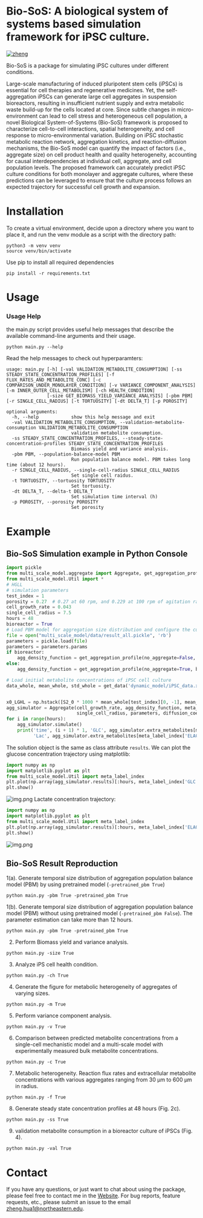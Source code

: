 Bio-SoS: A biological system of systems based simulation framework for iPSC culture.
===========
[![zheng](https://img.shields.io/badge/Author-Zheng.H-yellow)](https://zhenghuazx.github.io/hua.zheng/)


Bio-SoS is a package for simulating iPSC cultures under different conditions.

Large-scale manufacturing of induced pluripotent stem cells (iPSCs) is essential for cell therapies and regenerative 
medicines. Yet, the self-aggregation iPSCs can generate large cell aggregates in suspension bioreactors, resulting in 
insufficient nutrient supply and extra metabolic waste build-up for the cells located at core. Since subtle changes in 
micro-environment can lead to cell stress and heterogeneous cell population, a novel Biological System-of-Systems 
(Bio-SoS) framework is proposed to characterize cell-to-cell interactions, spatial heterogeneity, and cell response to 
micro-environmental variation. Building on iPSC stochastic metabolic reaction network, aggregation kinetics, and 
reaction-diffusion mechanisms, the Bio-SoS model can quantify the impact of factors (i.e., aggregate size) on cell 
product health and quality heterogeneity, accounting for causal interdependencies at individual cell, aggregate, and 
cell population levels. The proposed framework can accurately predict iPSC culture conditions for both monolayer and 
aggregate cultures, where these predictions can be leveraged to ensure that the culture process follows an expected 
trajectory for successful cell growth and expansion. 

Installation
======================================
To create a virtual environment, decide upon a directory where you want to place it, and run the venv module as a 
script with the directory path:
```shell
python3 -m venv venv
source venv/bin/activate
```
Use pip to install all required dependencies
```shell
pip install -r requirements.txt
```
Usage
======================================
### Usage Help
the main.py script provides useful help messages that describe the available command-line arguments and their usage.
```shell
python main.py --help
```
Read the help messages to check out hyperparamters:
```shell
usage: main.py [-h] [-val VALIDATION_METABOLITE_CONSUMPTION] [-ss STEADY_STATE_CONCENTRATION_PROFILES] [-f FLUX_RATES_AND_METABOLITE_CONC] [-c COMPARISON_UNDER_MONOLAYER_CONDITION] [-v VARIANCE_COMPONENT_ANALYSIS] [-m INNER_OUTER_CELL_METABOLISM] [-ch HEALTH_CONDITION]
               [-size GET_BIOMASS_YIELD_VARIANCE_ANALYSIS] [-pbm PBM] [-r SINGLE_CELL_RADIUS] [-t TORTUOSITY] [-dt DELTA_T] [-p POROSITY]

optional arguments:
  -h, --help            show this help message and exit
  -val VALIDATION_METABOLITE_CONSUMPTION, --validation-metabolite-consumption VALIDATION_METABOLITE_CONSUMPTION
                        validation metabolite consumption.
  -ss STEADY_STATE_CONCENTRATION_PROFILES, --steady-state-concentration-profiles STEADY_STATE_CONCENTRATION_PROFILES
                        Biomass yield and variance analysis.
  -pbm PBM, --population-balance-model PBM
                        Run population balance model. PBM takes long time (about 12 hours).
  -r SINGLE_CELL_RADIUS, --single-cell-radius SINGLE_CELL_RADIUS
                        Set single cell raidus.
  -t TORTUOSITY, --tortuosity TORTUOSITY
                        Set tortuosity.
  -dt DELTA_T, --delta-t DELTA_T
                        Set simulation time interval (h)
  -p POROSITY, --porosity POROSITY
                        Set porosity
```

Example
===========
## Bio-SoS Simulation example in Python Console
```python
import pickle
from multi_scale_model.aggregate import Aggregate, get_aggregation_profile
from multi_scale_model.Util import *
# HGLL
# simulation parameters
test_index = 1
porosity = 0.27  # 0.27 at 60 rpm, and 0.229 at 100 rpm of agitation rate
cell_growth_rate = 0.043
single_cell_radius = 7.5
hours = 48
bioreactor = True
# Load PBM model for aggregation size distribution and configure the culture setting (monolayer versus bioreactor)
file = open("multi_scale_model/data/result_all.pickle", 'rb')
parameters = pickle.load(file)
parameters = parameters.params
if bioreactor:
    agg_density_function = get_aggregation_profile(no_aggregate=False, bioreactor=True) # bioreactor
else:
    agg_density_function = get_aggregation_profile(no_aggregate=True, bioreactor=False) # monolayer

# Load initial metabolite concentrations of iPSC cell culture
data_whole, mean_whole, std_whole = get_data('dynamic_model/iPSC_data.xlsx')


x0_LGHL = np.hstack([S2_0 * 1000 * mean_whole[test_index][0, -1], mean_whole[test_index][0]])
agg_simulator = Aggregate(cell_growth_rate, agg_density_function, meta_index, x0_LGHL,
                          single_cell_radius, parameters, diffusion_coef, porosity, delta_t=1)
for i in range(hours):
    agg_simulator.simulate()
    print('time', (i + 1) * 1, 'GLC', agg_simulator.extra_metabolites[meta_label_index['GLC'][1]],
          'Lac', agg_simulator.extra_metabolites[meta_label_index['ELAC'][1]])
```

The solution object is the same as class attribute `results`. We can plot the glucose concentration trajectory using matplotlib:
```python
import numpy as np
import matplotlib.pyplot as plt
from multi_scale_model.Util import meta_label_index
plt.plot(np.array(agg_simulator.results)[:hours, meta_label_index['GLC'][0]]) # plot simulated trajectory of glucose
plt.show()
```
![img.png](asset/glc.png)
Lactate concentration trajectory:
```python
import numpy as np
import matplotlib.pyplot as plt
from multi_scale_model.Util import meta_label_index
plt.plot(np.array(agg_simulator.results)[:hours, meta_label_index['ELAC'][0]]) # plot simulated trajectory of lactate
plt.show()
```
![img.png](asset/lac.png)

## Bio-SoS Result Reproduction
1(a). Generate temporal size distribution of aggregation population balance model (PBM) by using pretrained model (`-pretrained_pbm True`)
```shell
python main.py -pbm True -pretrained_pbm True
```
1(b). Generate temporal size distribution of aggregation population balance model (PBM) without 
using pretrained model (`-pretrained_pbm False`). The parameter estimation can take more than 12 hours.
```shell
python main.py -pbm True -pretrained_pbm True
```
2. Perform Biomass yield and variance analysis.
```shell
python main.py -size True
```
3. Analyze iPS cell health condition.
```shell
python main.py -ch True
```
4. Generate the figure for metabolic heterogeneity of aggregates of varying sizes.
```shell
python main.py -m True
```
5. Perform variance component analysis.
```shell
python main.py -v True
```
6. Comparison between predicted metabolite concentrations from a single-cell mechanistic model and a multi-scale model with experimentally measured bulk metabolite concentrations.
```shell
python main.py -c True
```
7. Metabolic heterogeneity. Reaction flux rates and extracellular metabolite concentrations with various aggregates ranging from 30 μm to 600 μm in radius.
```shell
python main.py -f True
```
8. Generate steady state concentration profiles at 48 hours (Fig. 2c).
```shell
python main.py -ss True
```
9. validation metabolite consumption in a bioreactor culture of iPSCs (Fig. 4).
```shell
python main.py -val True
```

# Contact
If you have any questions, or just want to chat about using the package,
please feel free to contact me in the [Website](https://zhenghuazx.github.io/hua.zheng/).
For bug reports, feature requests, etc., please submit an issue to the email <zheng.hua1@northeastern.edu>.

